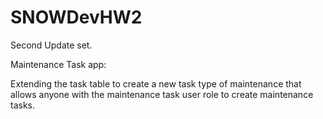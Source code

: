 # SNOWDevHW2

Second Update set. 


Maintenance Task app:

Extending the task table to create a new task type of maintenance that allows anyone with the maintenance task user role to create maintenance tasks.
